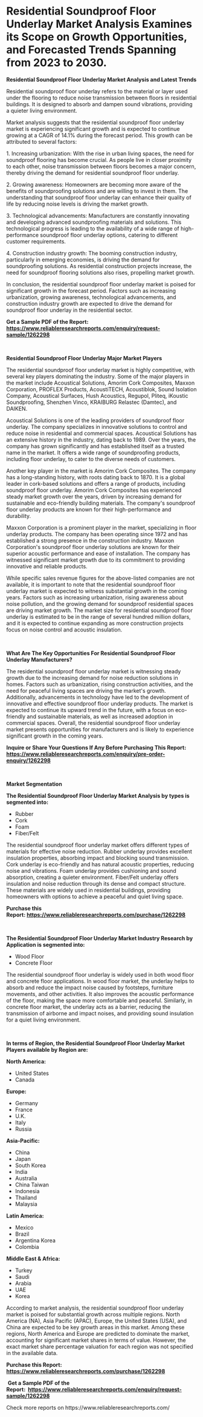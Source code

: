 <p><h1>Residential Soundproof Floor Underlay Market Analysis Examines its Scope on Growth Opportunities, and Forecasted Trends Spanning from 2023 to 2030.</h1></p><p><strong>Residential Soundproof Floor Underlay Market Analysis and Latest Trends</strong></p>
<p><p>Residential soundproof floor underlay refers to the material or layer used under the flooring to reduce noise transmission between floors in residential buildings. It is designed to absorb and dampen sound vibrations, providing a quieter living environment.</p><p>Market analysis suggests that the residential soundproof floor underlay market is experiencing significant growth and is expected to continue growing at a CAGR of 14.1% during the forecast period. This growth can be attributed to several factors:</p><p>1. Increasing urbanization: With the rise in urban living spaces, the need for soundproof flooring has become crucial. As people live in closer proximity to each other, noise transmission between floors becomes a major concern, thereby driving the demand for residential soundproof floor underlay.</p><p>2. Growing awareness: Homeowners are becoming more aware of the benefits of soundproofing solutions and are willing to invest in them. The understanding that soundproof floor underlay can enhance their quality of life by reducing noise levels is driving the market growth.</p><p>3. Technological advancements: Manufacturers are constantly innovating and developing advanced soundproofing materials and solutions. This technological progress is leading to the availability of a wide range of high-performance soundproof floor underlay options, catering to different customer requirements.</p><p>4. Construction industry growth: The booming construction industry, particularly in emerging economies, is driving the demand for soundproofing solutions. As residential construction projects increase, the need for soundproof flooring solutions also rises, propelling market growth.</p><p>In conclusion, the residential soundproof floor underlay market is poised for significant growth in the forecast period. Factors such as increasing urbanization, growing awareness, technological advancements, and construction industry growth are expected to drive the demand for soundproof floor underlay in the residential sector.</p></p>
<p><strong>Get a Sample PDF of the Report:&nbsp; <a href="https://www.reliableresearchreports.com/enquiry/request-sample/1262298">https://www.reliableresearchreports.com/enquiry/request-sample/1262298</a></strong></p>
<p>&nbsp;</p>
<p><strong>Residential Soundproof Floor Underlay Major Market Players</strong></p>
<p><p>The residential soundproof floor underlay market is highly competitive, with several key players dominating the industry. Some of the major players in the market include Acoustical Solutions, Amorim Cork Composites, Maxxon Corporation, PROFLEX Products, AcoustiTECH, Acoustiblok, Sound Isolation Company, Acoustical Surfaces, Hush Acoustics, Regupol, Pliteq, iKoustic Soundproofing, Shenzhen Vinco, KRAIBURG Relastec (Damtec), and DAIKEN.</p><p>Acoustical Solutions is one of the leading providers of soundproof floor underlay. The company specializes in innovative solutions to control and reduce noise in residential and commercial spaces. Acoustical Solutions has an extensive history in the industry, dating back to 1989. Over the years, the company has grown significantly and has established itself as a trusted name in the market. It offers a wide range of soundproofing products, including floor underlay, to cater to the diverse needs of customers.</p><p>Another key player in the market is Amorim Cork Composites. The company has a long-standing history, with roots dating back to 1870. It is a global leader in cork-based solutions and offers a range of products, including soundproof floor underlay. Amorim Cork Composites has experienced steady market growth over the years, driven by increasing demand for sustainable and eco-friendly building materials. The company's soundproof floor underlay products are known for their high-performance and durability.</p><p>Maxxon Corporation is a prominent player in the market, specializing in floor underlay products. The company has been operating since 1972 and has established a strong presence in the construction industry. Maxxon Corporation's soundproof floor underlay solutions are known for their superior acoustic performance and ease of installation. The company has witnessed significant market growth due to its commitment to providing innovative and reliable products.</p><p>While specific sales revenue figures for the above-listed companies are not available, it is important to note that the residential soundproof floor underlay market is expected to witness substantial growth in the coming years. Factors such as increasing urbanization, rising awareness about noise pollution, and the growing demand for soundproof residential spaces are driving market growth. The market size for residential soundproof floor underlay is estimated to be in the range of several hundred million dollars, and it is expected to continue expanding as more construction projects focus on noise control and acoustic insulation.</p></p>
<p>&nbsp;</p>
<p><strong>What Are The Key Opportunities For Residential Soundproof Floor Underlay Manufacturers?</strong></p>
<p><p>The residential soundproof floor underlay market is witnessing steady growth due to the increasing demand for noise reduction solutions in homes. Factors such as urbanization, rising construction activities, and the need for peaceful living spaces are driving the market's growth. Additionally, advancements in technology have led to the development of innovative and effective soundproof floor underlay products. The market is expected to continue its upward trend in the future, with a focus on eco-friendly and sustainable materials, as well as increased adoption in commercial spaces. Overall, the residential soundproof floor underlay market presents opportunities for manufacturers and is likely to experience significant growth in the coming years.</p></p>
<p><strong>Inquire or Share Your Questions If Any Before Purchasing This Report: <a href="https://www.reliableresearchreports.com/enquiry/pre-order-enquiry/1262298">https://www.reliableresearchreports.com/enquiry/pre-order-enquiry/1262298</a></strong></p>
<p>&nbsp;</p>
<p><strong>Market Segmentation</strong></p>
<p><strong>The Residential Soundproof Floor Underlay Market Analysis by types is segmented into:</strong></p>
<p><ul><li>Rubber</li><li>Cork</li><li>Foam</li><li>Fiber/Felt</li></ul></p>
<p><p>The residential soundproof floor underlay market offers different types of materials for effective noise reduction. Rubber underlay provides excellent insulation properties, absorbing impact and blocking sound transmission. Cork underlay is eco-friendly and has natural acoustic properties, reducing noise and vibrations. Foam underlay provides cushioning and sound absorption, creating a quieter environment. Fiber/Felt underlay offers insulation and noise reduction through its dense and compact structure. These materials are widely used in residential buildings, providing homeowners with options to achieve a peaceful and quiet living space.</p></p>
<p><strong>Purchase this Report:&nbsp;<a href="https://www.reliableresearchreports.com/purchase/1262298">https://www.reliableresearchreports.com/purchase/1262298</a></strong></p>
<p>&nbsp;</p>
<p><strong>The Residential Soundproof Floor Underlay Market Industry Research by Application is segmented into:</strong></p>
<p><ul><li>Wood Floor</li><li>Concrete Floor</li></ul></p>
<p><p>The residential soundproof floor underlay is widely used in both wood floor and concrete floor applications. In wood floor market, the underlay helps to absorb and reduce the impact noise caused by footsteps, furniture movements, and other activities. It also improves the acoustic performance of the floor, making the space more comfortable and peaceful. Similarly, in concrete floor market, the underlay acts as a barrier, reducing the transmission of airborne and impact noises, and providing sound insulation for a quiet living environment.</p></p>
<p>&nbsp;</p>
<p><strong>In terms of Region, the Residential Soundproof Floor Underlay Market Players available by Region are:</strong></p>
<p>
    <p> <strong> North America: </strong>
        <ul>
            <li>United States</li>
            <li>Canada</li>
        </ul>
        </p> 
    <p> <strong> Europe: </strong>
        <ul>
            <li>Germany</li>
            <li>France</li>
            <li>U.K.</li>
            <li>Italy</li>
            <li>Russia</li>
        </ul>
        </p> 
    <p> <strong> Asia-Pacific: </strong>
        <ul>
            <li>China</li>
            <li>Japan</li>
            <li>South Korea</li>
            <li>India</li>
            <li>Australia</li>
            <li>China Taiwan</li>
            <li>Indonesia</li>
            <li>Thailand</li>
            <li>Malaysia</li>
        </ul>
        </p> 
    <p> <strong> Latin America: </strong>
        <ul>
            <li>Mexico</li>
            <li>Brazil</li>
            <li>Argentina Korea</li>
            <li>Colombia</li>
        </ul>
        </p> 
    <p> <strong> Middle East & Africa: </strong>
        <ul>
            <li>Turkey</li>
            <li>Saudi</li>
            <li>Arabia</li>
            <li>UAE</li>
            <li>Korea</li>
        </ul>
    </p>
    </p>
<p><p>According to market analysis, the residential soundproof floor underlay market is poised for substantial growth across multiple regions. North America (NA), Asia Pacific (APAC), Europe, the United States (USA), and China are expected to be key growth areas in this market. Among these regions, North America and Europe are predicted to dominate the market, accounting for significant market shares in terms of value. However, the exact market share percentage valuation for each region was not specified in the available data.</p></p>
<p><strong>Purchase this Report: <a href="https://www.reliableresearchreports.com/purchase/1262298">https://www.reliableresearchreports.com/purchase/1262298</a></strong></p>
<p>&nbsp;<strong>Get a Sample PDF of the Report:&nbsp;&nbsp;<a href="https://www.reliableresearchreports.com/enquiry/request-sample/1262298">https://www.reliableresearchreports.com/enquiry/request-sample/1262298</a></strong></p>
<p><strong></strong></p>
<p>Check more reports on https://www.reliableresearchreports.com/</p>